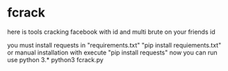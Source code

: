 # fcrack
here is tools cracking facebook with id and multi brute on your friends id

you must install requests in "requirements.txt"
"pip install requiements.txt"
or manual installation
with execute "pip install requests"
now you can run 
use python 3.*
python3 fcrack.py
